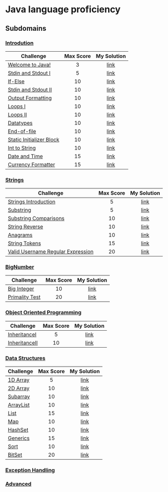 # Java language proficiency
## Subdomains
### [Introdution](Introduction)
| Challenge | Max Score | My Solution |
|---|:---:|:---:|
| [Welcome to Java!](https://www.hackerrank.com/challenges/welcome-to-java)| 3 |[link](Introduction/WelcomeToJava/src/Solution.java) |
| [Stdin and Stdout I](https://www.hackerrank.com/challenges/java-stdin-and-stdout-1) | 5 | [link](Introduction/StdinAndStdoutI/src/Solution.java) |
| [If-Else](https://www.hackerrank.com/challenges/java-if-else) | 10 | [link](Introduction/IfElse/src/Solution.java) |
| [Stdin and Stdout II](https://www.hackerrank.com/challenges/java-stdin-stdout)| 10 | [link]() |
| [Output Formatting](https://www.hackerrank.com/challenges/java-output-formatting) | 10 | [link](Introduction/OutputFormatting/src/Solution.java) |
| [Loops I](https://www.hackerrank.com/challenges/java-loops-i) | 10 | [link](Introduction/LoopsI/src/Solution.java) |
| [Loops II](https://www.hackerrank.com/challenges/java-loops) | 10 | [link](Introduction/LoopsII/src/Solution.java) |
| [Datatypes](https://www.hackerrank.com/challenges/java-datatypes) | 10 | [link](Introduction/Datatypes/src/Solution.java) |
| [End-of-file](https://www.hackerrank.com/challenges/java-end-of-file) | 10 | [link](Introduction/EndOfFile/src/Solution.java) |
| [Static Initializer Block](https://www.hackerrank.com/challenges/java-static-initializer-block) | 10 | [link](Introduction/StaticInitializerBlock/src/Solution.java) |
| [Int to String](https://www.hackerrank.com/challenges/java-int-to-string) | 10 | [link](Introduction/IntToString/src/Solution.java) |
| [Date and Time](https://www.hackerrank.com/challenges/java-date-and-time) | 15 | [link](Introduction/DateAndTime/src/Solution.java) |
| [Currency Formatter](https://www.hackerrank.com/challenges/java-currency-formatter) | 15 | [link](Introduction/CurrencyFormatter/src/Solution.java) |

### [Strings](Strings)
| Challenge | Max Score | My Solution |
|---|:---:|:---:|
| [Strings Introduction](https://www.hackerrank.com/challenges/java-strings-introduction)| 5 |[link](Strings/StringsIntroduction/src/Solution.java) |
| [Substring](https://www.hackerrank.com/challenges/java-substring)| 5 |[link](Strings/Substring/src/Solution.java) |
| [Substring Comparisons](https://www.hackerrank.com/challenges/java-string-compare)| 10 |[link](Strings/SubstringComparisons/src/Solution.java) |
| [String Reverse](https://www.hackerrank.com/challenges/java-string-reverse)| 10 |[link](Strings/StringReverse/src/Solution.java) |
| [Anagrams](https://www.hackerrank.com/challenges/java-anagrams)| 10 |[link](Strings/Anagrams/src/Solution.java) |
| [String Tokens](https://www.hackerrank.com/challenges/java-string-tokens)| 15 |[link](Strings/StringTokens/src/Solution.java) |
| [Valid Username Regular Expression](https://www.hackerrank.com/challenges/valid-username-checker)| 20 |[link](Strings/UsernameRegularExpression/src/Solution.java) |

### [BigNumber](BigNumber)
| Challenge | Max Score | My Solution |
|---|:---:|:---:|
| [Big Integer](https://www.hackerrank.com/challenges/java-biginteger)| 10 |[link](BigNumber/BigInteger/src/Solution.java) |
| [Primality Test](https://www.hackerrank.com/challenges/java-primality-test)| 20 |[link](BigNumber/PrimalityTest/src/Solution.java) |

### [Object Oriented Programming](OOP)
| Challenge | Max Score | My Solution |
|---|:---:|:---:|
| [InheritanceI](https://www.hackerrank.com/challenges/java-inheritance-1)| 5 |[link](OOP/InheritanceI/src/Solution.java) |
| [InheritanceII](https://www.hackerrank.com/challenges/java-inheritance-2)| 10 |[link](OOP/InheritanceII/src/Solution.java) |

### [Data Structures](DataStructures)
| Challenge | Max Score | My Solution |
|---|:---:|:---:|
| [1D Array](https://www.hackerrank.com/challenges/java-1d-array-introduction)| 5 |[link](DataStructures/1DArray/src/Solution.java) |
| [2D Array](https://www.hackerrank.com/challenges/java-2d-array)| 10 |[link](DataStructures/2DArray/src/Solution.java) |
| [Subarray](https://www.hackerrank.com/challenges/java-negative-subarray)| 10 |[link](DataStructures/Subarray/src/Solution.java) |
| [ArrayList](https://www.hackerrank.com/challenges/java-arraylist)| 10 |[link](DataStructures/Arraylist/src/Solution.java) |
| [List](https://www.hackerrank.com/challenges/java-list)| 15 |[link](DataStructures/List/src/Solution.java) |
| [Map](https://www.hackerrank.com/challenges/phone-book)| 10 |[link](DataStructures/Map/src/Solution.java) |
| [HashSet](https://www.hackerrank.com/challenges/java-hashset)| 10 |[link](DataStructures/Hashset/src/Solution.java) |
| [Generics](https://www.hackerrank.com/challenges/java-generics)| 15 |[link](DataStructures/Generics/src/Solution.java) |
| [Sort](https://www.hackerrank.com/challenges/java-sort)| 10 |[link](DataStructures/Sort/src/Solution.java) |
| [BitSet](https://www.hackerrank.com/challenges/java-bitset)| 20 |[link](DataStructures/BitSet/src/Solution.java) |

### [Exception Handling]()

### [Advanced]()

